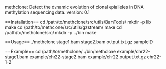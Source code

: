 methclone: Detect the dynamic evolution of clonal epialleles in DNA methylation sequencing data.
version: 0.1

==Installation==
cd /path/to/methclone/src/utils/BamTools/
mkdir -p lib
make
cd /path/to/methclone/src/utils/gzstream/
make 
cd /path/to/methclone/src/
mkdir -p ../bin
make

==Usage==
./methclone stage1.bam stage2.bam output.txt.gz sampleID

==Example==
cd /path/to/methclone/
./bin/methclone example/chr22-stage1.bam example/chr22-stage2.bam example/chr22.output.txt.gz chr22-1-2
